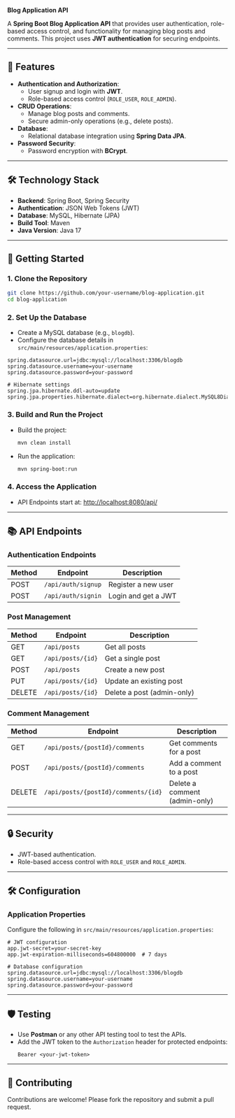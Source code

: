 **Blog Application API**

A **Spring Boot Blog Application API** that provides user authentication, role-based access control, and functionality for managing blog posts and comments. This project uses **JWT authentication** for securing endpoints.

---

## 🚀 Features

- **Authentication and Authorization**:
  - User signup and login with **JWT**.
  - Role-based access control (`ROLE_USER`, `ROLE_ADMIN`).
- **CRUD Operations**:
  - Manage blog posts and comments.
  - Secure admin-only operations (e.g., delete posts).
- **Database**:
  - Relational database integration using **Spring Data JPA**.
- **Password Security**:
  - Password encryption with **BCrypt**.

---

## 🛠️ Technology Stack

- **Backend**: Spring Boot, Spring Security
- **Authentication**: JSON Web Tokens (JWT)
- **Database**: MySQL, Hibernate (JPA)
- **Build Tool**: Maven
- **Java Version**: Java 17

---

## 📖 Getting Started

### 1. Clone the Repository
```bash
git clone https://github.com/your-username/blog-application.git
cd blog-application
```

### 2. Set Up the Database
- Create a MySQL database (e.g., `blogdb`).
- Configure the database details in `src/main/resources/application.properties`:

```properties
spring.datasource.url=jdbc:mysql://localhost:3306/blogdb
spring.datasource.username=your-username
spring.datasource.password=your-password

# Hibernate settings
spring.jpa.hibernate.ddl-auto=update
spring.jpa.properties.hibernate.dialect=org.hibernate.dialect.MySQL8Dialect
```

### 3. Build and Run the Project
- Build the project:
  ```bash
  mvn clean install
  ```
- Run the application:
  ```bash
  mvn spring-boot:run
  ```

### 4. Access the Application
- API Endpoints start at: [http://localhost:8080/api/](http://localhost:8080/api/)

---

## 📚 API Endpoints

### Authentication Endpoints
| Method | Endpoint          | Description          |
|--------|-------------------|----------------------|
| POST   | `/api/auth/signup`| Register a new user  |
| POST   | `/api/auth/signin`| Login and get a JWT  |

### Post Management
| Method   | Endpoint              | Description                |
|----------|-----------------------|----------------------------|
| GET      | `/api/posts`          | Get all posts              |
| GET      | `/api/posts/{id}`     | Get a single post          |
| POST     | `/api/posts`          | Create a new post          |
| PUT      | `/api/posts/{id}`     | Update an existing post    |
| DELETE   | `/api/posts/{id}`     | Delete a post (admin-only) |

### Comment Management
| Method   | Endpoint                            | Description                   |
|----------|-------------------------------------|-------------------------------|
| GET      | `/api/posts/{postId}/comments`      | Get comments for a post       |
| POST     | `/api/posts/{postId}/comments`      | Add a comment to a post       |
| DELETE   | `/api/posts/{postId}/comments/{id}` | Delete a comment (admin-only) |

---

## 🔒 Security

- JWT-based authentication.
- Role-based access control with `ROLE_USER` and `ROLE_ADMIN`.

---

## 🛠️ Configuration

### Application Properties
Configure the following in `src/main/resources/application.properties`:

```properties
# JWT configuration
app.jwt-secret=your-secret-key
app.jwt-expiration-milliseconds=604800000  # 7 days

# Database configuration
spring.datasource.url=jdbc:mysql://localhost:3306/blogdb
spring.datasource.username=your-username
spring.datasource.password=your-password
```

---

## 🛡️ Testing

- Use **Postman** or any other API testing tool to test the APIs.
- Add the JWT token to the `Authorization` header for protected endpoints:
  ```
  Bearer <your-jwt-token>
  ```

---

## 🤝 Contributing

Contributions are welcome! Please fork the repository and submit a pull request.
